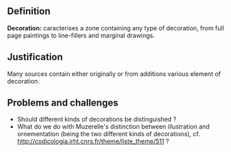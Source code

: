 ## Definition

**Decoration:** caracterises a zone containing any type of decoration, from full page paintings to line-fillers and marginal drawings.

## Justification

Many sources contain either originally or from additions various element of decoration.

## Problems and challenges

- Should different kinds of decorations be distinguished ?
- What do we do with Muzerelle's distinction between illustration and ornementation (being the two different kinds of decorations), cf. http://codicologia.irht.cnrs.fr/theme/liste_theme/511 ?
